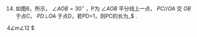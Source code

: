 14. 如图6，所示， $\angle A O B = 3 0 ^ { \circ }$ ，P为 $\angle A O B$ 平分线上一点， $P C / / O A$ 交 $O B$ 于点C， $P D \bot O A$ 于点D，若PD=1，则PC的长为_$ .

4∠m∠12
$